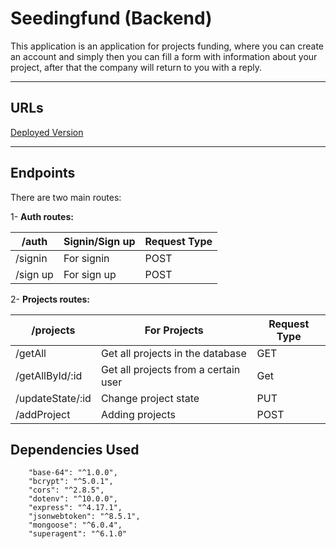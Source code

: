 # Seedingfund (Backend)

This application is an application for projects funding, where you can create an account and simply then you can fill a form with information about your project, after that the company will return to you with a reply. 

<hr>

## URLs

[Deployed Version](https://seedingfund-bn.herokuapp.com/)

<hr>

## Endpoints

There are two main routes:

1- **Auth routes:**

| /auth     	| Signin/Sign up     	| Request Type       |
|---	|---	|---     |
| /signin  	| For signin   	| POST      |
| /sign up  	| For sign up   	| POST          |

2- **Projects routes:**

| /projects   	| For Projects   	| Request Type           |
|---	|---	|---        |
| /getAll  	| Get all projects in the database  	| GET      |
| /getAllById/:id  	| Get all projects from a certain user  	| Get       |
| /updateState/:id  	| Change project state  	| PUT      |
| /addProject  	| Adding projects  	| POST          |

## Dependencies Used

```
    "base-64": "^1.0.0",
    "bcrypt": "^5.0.1",
    "cors": "^2.8.5",
    "dotenv": "^10.0.0",
    "express": "^4.17.1",
    "jsonwebtoken": "^8.5.1",
    "mongoose": "^6.0.4",
    "superagent": "^6.1.0"
```